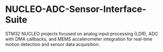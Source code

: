 # NUCLEO-ADC-Sensor-Interface-Suite
STM32 NUCLEO projects focused on analog input processing (LDR), ADC with DMA callbacks, and MEMS accelerometer integration for real-time motion detection and sensor data acquisition.
